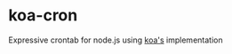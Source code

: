 # koa-cron
Expressive crontab for node.js using [koa's](https://github.com/koajs/koa) implementation
